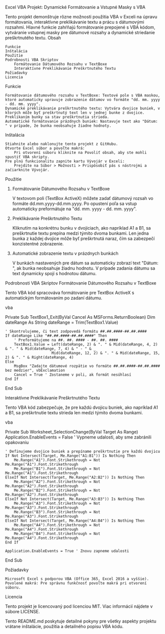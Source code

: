 Excel VBA Projekt: Dynamické Formátovanie a Vstupné Masky s VBA

Tento projekt demonštruje rôzne možnosti použitia VBA v Exceli na úpravu formátovania, interaktívne preklikávanie textu a prácu s dátumovými rozsahmi. Hlavné funkcie zahŕňajú formátovanie prepojené s VBA kódom, vytváranie vstupnej masky pre dátumové rozsahy a dynamické striedanie preškrtnutého textu.
Obsah

    Funkcie
    Inštalácia
    Použitie
    Podrobnosti VBA Skriptov
        Formátovanie Dátumového Rozsahu v TextBoxe
        Interaktívne Preklikávanie Preškrtnutého Textu
    Požiadavky
    Licencia

Funkcie

    Formátovanie dátumového rozsahu v TextBoxe: Textové pole s VBA maskou, ktoré automaticky upravuje zobrazenie dátumov vo formáte "dd. mm. yyyy - dd. mm. yyyy".
    Dynamické preklikávanie preškrtnutého textu: Vytvára dvojice buniek, v ktorých môže byť preškrtnutý text len v jednej bunke z dvojice. Preklikaním bunky sa stav preškrtnutia strieda.
    Automatické formátovanie prázdnych buniek: Nastavuje text ako "Dátum: " v prípade, že bunka neobsahuje žiadne hodnoty.

Inštalácia

    Stiahnite alebo naklonujte tento projekt z GitHubu.
    Otvorte Excel súbor a povoľte makrá:
        Pri otvorení súboru kliknite na Povoliť obsah, aby ste mohli spustiť VBA skripty.
    Pre plnú funkcionalitu zapnite kartu Vývojár v Exceli:
        Prejdite na Súbor > Možnosti > Prispôsobiť pás s nástrojmi a začiarknite Vývojár.

Použitie
1. Formátovanie Dátumového Rozsahu v TextBoxe

    V textovom poli (TextBox ActiveX) môžete zadať dátumový rozsah vo formáte dd.mm.yyyy-dd.mm.yyyy.
    Po opustení poľa sa vstup automaticky preformátuje na "dd. mm. yyyy - dd. mm. yyyy".

2. Preklikávanie Preškrtnutého Textu

    Kliknutím na konkrétnu bunku v dvojiciach, ako napríklad A1 a B1, sa preškrtnutie textu prepína medzi týmito dvoma bunkami.
    Len jedna bunka z každej dvojice môže byť preškrtnutá naraz, čím sa zabezpečí konzistentné zobrazenie.

3. Automatické zobrazenie textu v prázdnych bunkách

    V bunkách nastavených pre dátum sa automaticky zobrazí text "Dátum: ", ak bunka neobsahuje žiadnu hodnotu.
    V prípade zadania dátumu sa text dynamicky spojí s hodnotou dátumu.

Podrobnosti VBA Skriptov
Formátovanie Dátumového Rozsahu v TextBoxe

Tento VBA kód spracováva formátovanie pre TextBox ActiveX s automatickým formátovaním po zadaní dátumu.

vba

Private Sub TextBox1_Exit(ByVal Cancel As MSForms.ReturnBoolean)
    Dim dateRange As String
    dateRange = Trim(TextBox1.Value)
    
    ' Skontrolujeme, či text zodpovedá formátu ##.##.####-##.##.####
    If dateRange Like "##.##.####-##.##.####" Then
        ' Preformátujeme na ##. ##. #### - ##. ##. ####
        TextBox1.Value = Left(dateRange, 2) & ". " & Mid(dateRange, 4, 2) & ". " & Mid(dateRange, 7, 4) & " - " & _
                         Mid(dateRange, 12, 2) & ". " & Mid(dateRange, 15, 2) & ". " & Right(dateRange, 4)
    Else
        MsgBox "Zadajte dátumové rozpätie vo formáte ##.##.####-##.##.#### bez medzier", vbExclamation
        Cancel = True ' Zostaneme v poli, ak formát nesúhlasí
    End If
End Sub

Interaktívne Preklikávanie Preškrtnutého Textu

Tento VBA kód zabezpečuje, že pre každú dvojicu buniek, ako napríklad A1 a B1, sa preškrtnutie textu strieda len medzi týmito dvoma bunkami.

vba

Private Sub Worksheet_SelectionChange(ByVal Target As Range)
    Application.EnableEvents = False ' Vypneme udalosti, aby sme zabránili opakovaniu
    
    ' Definujeme dvojice buniek a prepíname preškrtnutie pre každú dvojicu
    If Not Intersect(Target, Me.Range("A1:B1")) Is Nothing Then
        Me.Range("A1").Font.Strikethrough = Not Me.Range("A1").Font.Strikethrough
        Me.Range("B1").Font.Strikethrough = Not Me.Range("A1").Font.Strikethrough
    ElseIf Not Intersect(Target, Me.Range("A2:B2")) Is Nothing Then
        Me.Range("A2").Font.Strikethrough = Not Me.Range("A2").Font.Strikethrough
        Me.Range("B2").Font.Strikethrough = Not Me.Range("A2").Font.Strikethrough
    ElseIf Not Intersect(Target, Me.Range("A3:B3")) Is Nothing Then
        Me.Range("A3").Font.Strikethrough = Not Me.Range("A3").Font.Strikethrough
        Me.Range("B3").Font.Strikethrough = Not Me.Range("A3").Font.Strikethrough
    ElseIf Not Intersect(Target, Me.Range("A4:B4")) Is Nothing Then
        Me.Range("A4").Font.Strikethrough = Not Me.Range("A4").Font.Strikethrough
        Me.Range("B4").Font.Strikethrough = Not Me.Range("A4").Font.Strikethrough
    End If
    
    Application.EnableEvents = True ' Znovu zapneme udalosti
End Sub

Požiadavky

    Microsoft Excel s podporou VBA (Office 365, Excel 2016 a vyššie).
    Povolené makrá: Pre správnu funkčnosť povoľte makrá pri otvorení súboru.

Licencia

Tento projekt je licencovaný pod licenciou MIT. Viac informácií nájdete v súbore LICENSE.

Tento README.md poskytuje detailné pokyny pre všetky aspekty projektu vrátane inštalácie, použitia a detailného popisu VBA kódu.
